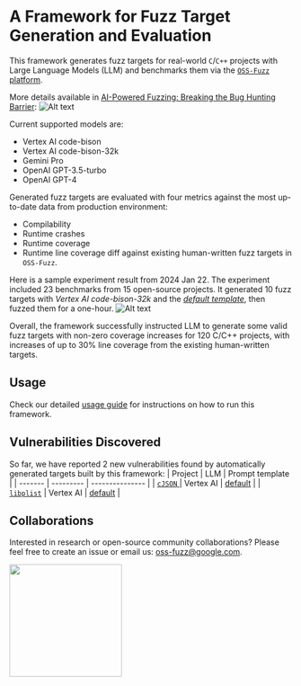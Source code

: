 # A Framework for Fuzz Target Generation and Evaluation

This framework generates fuzz targets for real-world `C`/`C++` projects with
Large Language Models (LLM) and benchmarks them via the
[`OSS-Fuzz` platform](https://github.com/google/oss-fuzz).

More details available in [AI-Powered Fuzzing: Breaking the Bug Hunting Barrier](https://security.googleblog.com/2023/08/ai-powered-fuzzing-breaking-bug-hunting.html):
![Alt text](images/Overview.png "Overview")

Current supported models are:
- Vertex AI code-bison
- Vertex AI code-bison-32k
- Gemini Pro
- OpenAI GPT-3.5-turbo
- OpenAI GPT-4

Generated fuzz targets are evaluated with four metrics against the most up-to-date data from production environment:
- Compilability
- Runtime crashes
- Runtime coverage
- Runtime line coverage diff against existing human-written fuzz targets in `OSS-Fuzz`.

Here is a sample experiment result from 2024 Jan 22.
The experiment included 23 benchmarks from 15 open-source projects.
It generated 10 fuzz targets with *Vertex AI code-bison-32k* and the [*default template*](prompts/template_xml), then fuzzed them for a one-hour.
<a id="result-table"></a>
![Alt text](images/2024-Jan-22.png "Results")

Overall, the framework successfully instructed LLM to generate some valid fuzz
targets with non-zero coverage increases for 120 C/C++ projects, with increases
of up to 30% line coverage from the existing human-written targets.

## Usage

Check our detailed [usage guide](./USAGE.md) for instructions on how to run this framework.

## Vulnerabilities Discovered

So far,  we have reported 2 new vulnerabilities found by automatically generated targets built
by this framework:
| Project |    LLM    | Prompt template |
| ------- | --------- | --------------- |
| [`cJSON` ](https://github.com/DaveGamble/cJSON/issues/800) | Vertex AI | [default](prompts/template_xml) |
| [`libplist`](https://github.com/libimobiledevice/libplist/issues/244) | Vertex AI | [default](prompts/template_xml) |


## Collaborations
Interested in research or open-source community collaborations?
Please feel free to create an issue or email us: oss-fuzz@google.com.

<img src="images/Collaboration.png" width="200" height="200">
